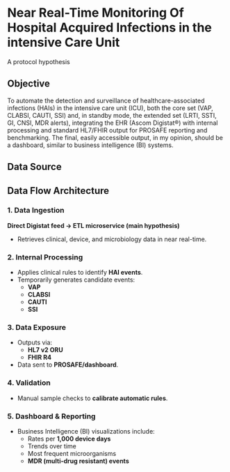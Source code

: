 # Near Real-Time Monitoring Of Hospital Acquired Infections in the intensive Care Unit
A protocol hypothesis

## Objective
To automate the detection and surveillance of healthcare-associated infections (HAIs) in the
intensive care unit (ICU), both the core set (VAP, CLABSI, CAUTI, SSI) and, in standby mode, the extended
set (LRTI, SSTI, GI, CNSI, MDR alerts), integrating the EHR (Ascom Digistat®) with internal processing
and standard HL7/FHIR output for PROSAFE reporting and benchmarking.
The final, easily accessible output, in my opinion, should be a dashboard, similar to
business intelligence (BI) systems.

## Data Source

## Data Flow Architecture

### 1. Data Ingestion
**Direct Digistat feed → ETL microservice (main hypothesis)**  
- Retrieves clinical, device, and microbiology data in near real-time.

### 2. Internal Processing
- Applies clinical rules to identify **HAI events**.
- Temporarily generates candidate events:
  - **VAP**
  - **CLABSI**
  - **CAUTI**
  - **SSI**

### 3. Data Exposure
- Outputs via:
  - **HL7 v2 ORU**  
  - **FHIR R4**  
- Data sent to **PROSAFE/dashboard**.


### 4. Validation
- Manual sample checks to **calibrate automatic rules**.

### 5. Dashboard & Reporting
- Business Intelligence (BI) visualizations include:
  - Rates per **1,000 device days**
  - Trends over time
  - Most frequent microorganisms
  - **MDR (multi-drug resistant) events**



